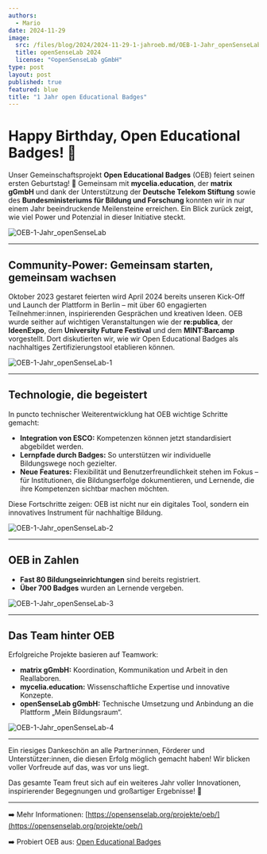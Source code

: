 ```yaml
---
authors:
  - Mario
date: 2024-11-29
image:
  src: /files/blog/2024/2024-11-29-1-jahroeb.md/OEB-1-Jahr_openSenseLab.jpg
  title: openSenseLab 2024
  license: "©openSenseLab gGmbH"
type: post
layout: post
published: true
featured: blue
title: "1 Jahr open Educational Badges"
---
```


# Happy Birthday, Open Educational Badges! 🎉

Unser Gemeinschaftsprojekt **Open Educational Badges** (OEB) feiert seinen ersten Geburtstag! 🥳 Gemeinsam mit **mycelia.education**, der **matrix gGmbH** und dank der Unterstützung der **Deutsche Telekom Stiftung** sowie des **Bundesministeriums für Bildung und Forschung** konnten wir in nur einem Jahr beeindruckende Meilensteine erreichen. Ein Blick zurück zeigt, wie viel Power und Potenzial in dieser Initiative steckt.

![OEB-1-Jahr_openSenseLab](/files/blog/2024/2024-11-29-1-jahroeb.md/OEB-1-Jahr_openSenseLab.jpg)

---

## Community-Power: Gemeinsam starten, gemeinsam wachsen

Oktober 2023 gestaret feierten wird April 2024 bereits unseren Kick-Off und Launch der Plattform in Berlin – mit über 60 engagierten Teilnehmer:innen, inspirierenden Gesprächen und kreativen Ideen. OEB wurde seither auf wichtigen Veranstaltungen wie der **re:publica**, der **IdeenExpo**, dem **University Future Festival** und dem **MINT:Barcamp** vorgestellt. Dort diskutierten wir, wie wir Open Educational Badges als nachhaltiges Zertifizierungstool etablieren können.

![OEB-1-Jahr_openSenseLab-1](/files/blog/2024/2024-11-29-1-jahroeb.md/OEB-1-Jahr_openSenseLab-1.jpg)

---

## Technologie, die begeistert

In puncto technischer Weiterentwicklung hat OEB wichtige Schritte gemacht:

- **Integration von ESCO:** Kompetenzen können jetzt standardisiert abgebildet werden.
- **Lernpfade durch Badges:** So unterstützen wir individuelle Bildungswege noch gezielter.
- **Neue Features:** Flexibilität und Benutzerfreundlichkeit stehen im Fokus – für Institutionen, die Bildungserfolge dokumentieren, und Lernende, die ihre Kompetenzen sichtbar machen möchten.

Diese Fortschritte zeigen: OEB ist nicht nur ein digitales Tool, sondern ein innovatives Instrument für nachhaltige Bildung.

![OEB-1-Jahr_openSenseLab-2](/files/blog/2024/2024-11-29-1-jahroeb.md/OEB-1-Jahr_openSenseLab-2.jpg)

---

## OEB in Zahlen

- **Fast 80 Bildungseinrichtungen** sind bereits registriert.
- **Über 700 Badges** wurden an Lernende vergeben.

![OEB-1-Jahr_openSenseLab-3](/files/blog/2024/2024-11-29-1-jahroeb.md/OEB-1-Jahr_openSenseLab-3.jpg)

---

## Das Team hinter OEB

Erfolgreiche Projekte basieren auf Teamwork:

- **matrix gGmbH:** Koordination, Kommunikation und Arbeit in den Reallaboren.
- **mycelia.education:** Wissenschaftliche Expertise und innovative Konzepte.
- **openSenseLab gGmbH:** Technische Umsetzung und Anbindung an die Plattform „Mein Bildungsraum“.

![OEB-1-Jahr_openSenseLab-4](/files/blog/2024/2024-11-29-1-jahroeb.md/OEB-1-Jahr_openSenseLab-4.jpg)

---

Ein riesiges Dankeschön an alle Partner:innen, Förderer und Unterstützer:innen, die diesen Erfolg möglich gemacht haben! Wir blicken voller Vorfreude auf das, was vor uns liegt.

Das gesamte Team freut sich auf ein weiteres Jahr voller Innovationen, inspirierender Begegnungen und großartiger Ergebnisse! 🚀

---

➡️ Mehr Informationen: [https://opensenselab.org/projekte/oeb/](https://opensenselab.org/projekte/oeb/)

➡️ Probiert OEB aus: [Open Educational Badges](https://openbadges.education)
